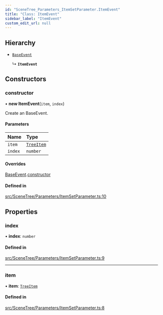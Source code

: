 ```yaml
---
id: "SceneTree_Parameters_ItemSetParameter.ItemEvent"
title: "Class: ItemEvent"
sidebar_label: "ItemEvent"
custom_edit_url: null
---
```




## Hierarchy

- [`BaseEvent`](../../Utilities/Utilities_BaseEvent.BaseEvent)

  ↳ **`ItemEvent`**

## Constructors

### constructor

• **new ItemEvent**(`item`, `index`)

Create an BaseEvent.

#### Parameters

| Name | Type |
| :------ | :------ |
| `item` | [`TreeItem`](../SceneTree_TreeItem.TreeItem) |
| `index` | `number` |

#### Overrides

[BaseEvent](../../Utilities/Utilities_BaseEvent.BaseEvent).[constructor](../../Utilities/Utilities_BaseEvent.BaseEvent#constructor)

#### Defined in

[src/SceneTree/Parameters/ItemSetParameter.ts:10](https://github.com/ZeaInc/zea-engine/blob/22cb841fb/src/SceneTree/Parameters/ItemSetParameter.ts#L10)

## Properties

### index

• **index**: `number`

#### Defined in

[src/SceneTree/Parameters/ItemSetParameter.ts:9](https://github.com/ZeaInc/zea-engine/blob/22cb841fb/src/SceneTree/Parameters/ItemSetParameter.ts#L9)

___

### item

• **item**: [`TreeItem`](../SceneTree_TreeItem.TreeItem)

#### Defined in

[src/SceneTree/Parameters/ItemSetParameter.ts:8](https://github.com/ZeaInc/zea-engine/blob/22cb841fb/src/SceneTree/Parameters/ItemSetParameter.ts#L8)

